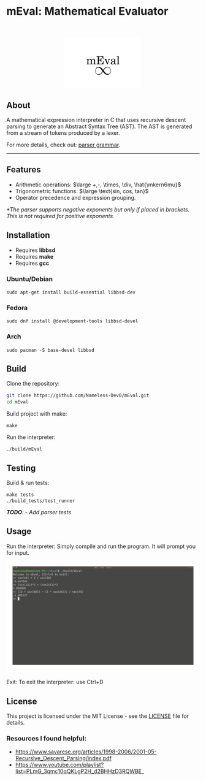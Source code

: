 # mEval: Mathematical Evaluator
<br>

<p align="center">
  <img src="resources/mEval.png" alt="mEval" width="200"/>
</p>

## About
A mathematical expression interpreter in C that uses recursive descent parsing to generate an Abstract Syntax Tree (AST). The AST is generated from a stream of tokens produced by a lexer.

For more details, check out: [parser grammar](resources/parser_grammar.pdf).

---
## Features
- Arithmetic operations: $\large +,-, \times, \div, \hat{\mkern6mu}$
- Trigonometric functions: $\large \text{sin, cos, tan}$
- Operator precedence and expression grouping.

_*The parser supports negative exponents but only if placed in brackets. This is not required for positive exponents._
## Installation

- Requires **libbsd**
- Requires **make**
- Requires **gcc**

### Ubuntu/Debian
```
sudo apt-get install build-essential libbsd-dev
```
### Fedora
```
sudo dnf install @development-tools libbsd-devel
```

### Arch
```
sudo pacman -S base-devel libbsd
```
## Build
Clone the repository:
   ```bash
   git clone https://github.com/Nameless-Dev0/mEval.git
   cd mEval
```
Build project with make:
```
make
```
Run the interpreter:
```
./build/mEval
```
## Testing 
Build & run tests:
```
make tests
./build_tests/test_runner
```
_**TODO**: - Add parser tests_

## Usage
Run the interpreter: Simply compile and run the program. It will prompt you for input.
<p align="center">
  <img src="resources/mEval_example_use.png" alt="mEval" width="700"/>
</p>
Exit: To exit the interpreter: use Ctrl+D



## License
This project is licensed under the MIT License - see the [LICENSE](LICENSE) file for details.

### Resources I found helpful:
- https://www.savarese.org/articles/1998-2006/2001-05-Recursive_Descent_Parsing/index.pdf
- https://www.youtube.com/playlist?list=PLmG_3qmc10qQKLgP2H_d2BHHzD3RQWBE_